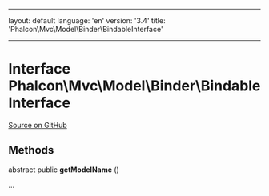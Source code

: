 * * *

layout: default language: 'en' version: '3.4' title: 'Phalcon\Mvc\Model\Binder\BindableInterface'

* * *

# Interface **Phalcon\Mvc\Model\Binder\BindableInterface**

<a href="https://github.com/phalcon/cphalcon/tree/v3.4.0/phalcon/mvc/model/binder/bindableinterface.zep" class="btn btn-default btn-sm">Source on GitHub</a>

## Methods

abstract public **getModelName** ()

...